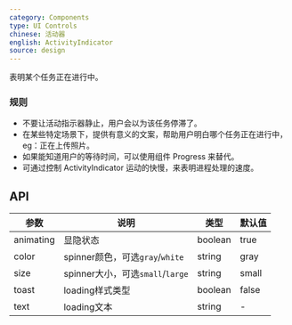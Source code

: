 ```yaml
---
category: Components
type: UI Controls
chinese: 活动器
english: ActivityIndicator
source: design
---
```



表明某个任务正在进行中。

### 规则
- 不要让活动指示器静止，用户会以为该任务停滞了。
- 在某些特定场景下，提供有意义的文案，帮助用户明白哪个任务正在进行中，eg：正在上传照片。
- 如果能知道用户的等待时间，可以使用组件 Progress 来替代。
- 可通过控制 ActivityIndicator 运动的快慢，来表明进程处理的速度。


## API

| 参数      | 说明                  | 类型      |默认值 |
|-----------|----------------------|----------|---------|
|  animating  | 显隐状态 | boolean  | true  |
|  color  | spinner颜色，可选`gray`/`white` | string  | gray  |
|  size  | spinner大小，可选`small`/`large` | string  | small  |
|  toast  | loading样式类型 | boolean  | false  |
|  text  | loading文本 | string |  -   |
